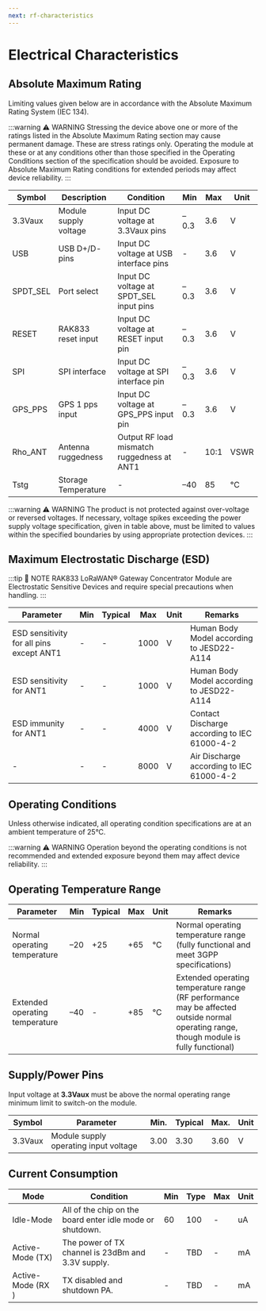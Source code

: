```yaml
---
next: rf-characteristics
---
```



# Electrical Characteristics

## Absolute Maximum Rating

Limiting values given below are in accordance with the Absolute Maximum Rating System (IEC 134).

:::warning ⚠️ WARNING
Stressing the device above one or more of the ratings listed in the Absolute Maximum Rating section may cause permanent damage. These are stress ratings only. Operating the module at these or at any conditions other than those specified in the Operating Conditions section of the specification should be avoided. Exposure to Absolute Maximum Rating conditions for extended periods may affect device reliability.
:::

| Symbol    | Description           | Condition                                  | Min  | Max  | Unit |
| --------- | --------------------- | ------------------------------------------ | ---- | ---- | ---- |
| 3.3Vaux   | Module supply voltage | Input DC voltage at 3.3Vaux pins           | –0.3 | 3.6  | V    |
| USB       | USB D+/D- pins        | Input DC voltage at USB interface pins     | -    | 3.6  | V    |
| SPDT\_SEL | Port select           | Input DC voltage at SPDT\_SEL input pins   | –0.3 | 3.6  | V    |
| RESET     | RAK833 reset input    | Input DC voltage at RESET input pin        | –0.3 | 3.6  | V    |
| SPI       | SPI interface         | Input DC voltage at SPI interface pin      | –0.3 | 3.6  | V    |
| GPS\_PPS  | GPS 1 pps input       | Input DC voltage at GPS\_PPS input pin     | –0.3 | 3.6  | V    |
| Rho\_ANT  | Antenna ruggedness    | Output RF load mismatch ruggedness at ANT1 | -    | 10:1 | VSWR |
| Tstg      | Storage Temperature   | -                                          | –40  | 85   | °C   |

:::warning ⚠️ WARNING
The product is not protected against over-voltage or reversed voltages. If necessary, voltage spikes exceeding the power supply voltage specification, given in table above, must be limited to values within the specified boundaries by using appropriate protection devices. 
:::

## Maximum Electrostatic Discharge (ESD)

:::tip 📝 NOTE
RAK833 LoRaWAN® Gateway Concentrator Module are Electrostatic Sensitive Devices and require special precautions when handling.
:::

| Parameter                                | Min | Typical | Max  | Unit | Remarks                                      |
| ---------------------------------------- | --- | ------- | ---- | ---- | -------------------------------------------- |
| ESD sensitivity for all pins except ANT1 | -   | -       | 1000 | V    | Human Body Model according to JESD22-A114    |
| ESD sensitivity for ANT1                 | -   | -       | 1000 | V    | Human Body Model according to JESD22-A114    |
| ESD immunity for ANT1                    | -   | -       | 4000 | V    | Contact Discharge according to IEC 61000-4-2 |
| -                                        | -   | -       | 8000 | V    | Air Discharge according to IEC 61000-4-2     |

## Operating Conditions

Unless otherwise indicated, all operating condition specifications are at an ambient temperature of 25°C.

:::warning ⚠️ WARNING
Operation beyond the operating conditions is not recommended and extended exposure beyond them may affect device reliability.
:::

## Operating Temperature Range

| Parameter                      | Min | Typical | Max | Unit | Remarks                                                                                                                                 |
| ------------------------------ | --- | ------- | --- | ---- | --------------------------------------------------------------------------------------------------------------------------------------- |
| Normal operating temperature   | –20 | +25     | +65 | °C   | Normal operating temperature range (fully functional and meet 3GPP specifications)                                                      |
| Extended operating temperature | –40 | -       | +85 | °C   | Extended operating temperature range (RF performance may be affected outside normal operating range, though module is fully functional) |

## Supply/Power Pins

Input voltage at **3.3Vaux** must be above the normal operating range minimum limit to switch-on the module.

| Symbol  | Parameter                             | Min. | Typical | Max. | Unit |
| ------- | ------------------------------------- | ---- | ------- | ---- | ---- |
| 3.3Vaux | Module supply operating input voltage | 3.00 | 3.30    | 3.60 | V    |

## Current Consumption

| Mode              | Condition                                                 | Min | Type | Max | Unit |
| ----------------- | --------------------------------------------------------- | --- | ---- | --- | ---- |
| Idle-Mode         | All of the chip on the board enter idle mode or shutdown. | 60  | 100  | -   | uA   |
| Active-Mode (TX)  | The power of TX channel is 23dBm and 3.3V supply.         | -   | TBD  | -   | mA   |
| Active-Mode (RX ) | TX disabled and shutdown PA.                              | -   | TBD  | -   | mA   |

